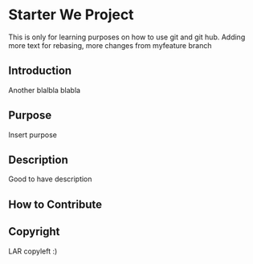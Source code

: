 # Starter We Project
This is only for learning purposes on how to use git and git hub. Adding more text for rebasing, more changes from myfeature branch

## Introduction

Another blalbla blabla

## Purpose
Insert purpose
## Description
 Good to have description
## How to Contribute 

## Copyright

LAR copyleft :)
